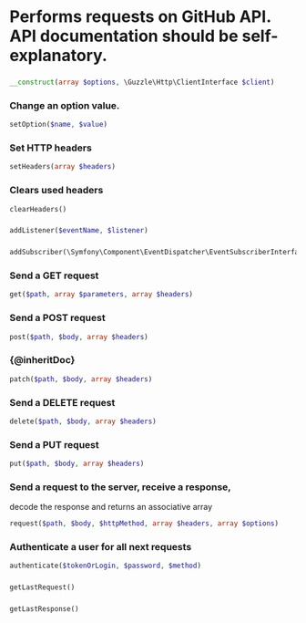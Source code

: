 Performs requests on GitHub API. API documentation should be self-explanatory.
======================

### 
```php
__construct(array $options, \Guzzle\Http\ClientInterface $client)
```

### Change an option value.
```php
setOption($name, $value)
```

### Set HTTP headers
```php
setHeaders(array $headers)
```

### Clears used headers
```php
clearHeaders()
```

### 
```php
addListener($eventName, $listener)
```

### 
```php
addSubscriber(\Symfony\Component\EventDispatcher\EventSubscriberInterface $subscriber)
```

### Send a GET request
```php
get($path, array $parameters, array $headers)
```

### Send a POST request
```php
post($path, $body, array $headers)
```

### {@inheritDoc}
```php
patch($path, $body, array $headers)
```

### Send a DELETE request
```php
delete($path, $body, array $headers)
```

### Send a PUT request
```php
put($path, $body, array $headers)
```

### Send a request to the server, receive a response,
decode the response and returns an associative array
```php
request($path, $body, $httpMethod, array $headers, array $options)
```

### Authenticate a user for all next requests
```php
authenticate($tokenOrLogin, $password, $method)
```

### 
```php
getLastRequest()
```

### 
```php
getLastResponse()
```

